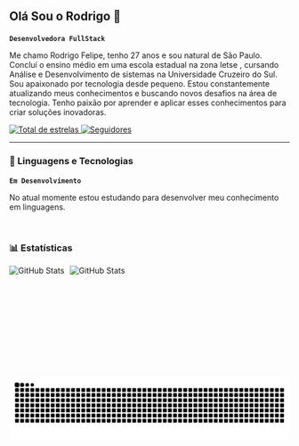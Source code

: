 ## Olá Sou o Rodrigo 👋


**`Desenvolvedora FullStack`**

Me chamo Rodrigo Felipe, tenho 27 anos e sou natural de São Paulo. Concluí o ensino médio em uma escola estadual na zona letse , cursando Análise e Desenvolvimento de sistemas na Universidade Cruzeiro do Sul. Sou apaixonado por tecnologia desde pequeno. Estou constantemente atualizando meus conhecimentos e buscando novos desafios na área de tecnologia. Tenho paixão por aprender e aplicar esses conhecimentos para criar soluções inovadoras.
<p align="left">
    </a> 
    <a href="https://github.com/rodrigo6379?tab=repositories&sort=stargazers">
        <img 
            alt="Total de estrelas" 
            title="Total de estrelas GitHub" 
            src="https://custom-icon-badges.demolab.com/github/stars/rodrigo6379?color=55960c&style=for-the-badge&labelColor=488207&logo=star&label=estrelas"
        />
    </a>
    <a href="https://github.com/rodrigo6379?tab=followers">
        <img 
            alt="Seguidores" 
            title="Me siga no GitHub" 
            src="https://custom-icon-badges.demolab.com/github/followers/rodrigo6379?color=236ad3&labelColor=1155ba&style=for-the-badge&logo=github&label=Seguidores&logoColor=white"
        />
    </a>
</p>

---

### 🤖 Linguagens e Tecnologias

**`Em Desenvolvimento`**

No atual momente estou estudando para desenvolver meu conhecimento em linguagens.

<br/>

### 📊 Estatísticas

<p>
  <img 
    align="left" 
    alt="GitHub Stats" 
    height="200" 
    style="padding-right: 10px;" 
    src="https://github-readme-stats.vercel.app/api?username=rodrigo6379&show_icons=true&theme=tokyonight&include_all_commits=true&locale=pt-br" 
  />

<img 
      align="left" 
      alt="GitHub Stats" 
      height="200" 
      src="https://github-readme-stats.vercel.app/api/top-langs/?username=rodrigo6379&theme=tokyonight&layout=compact&custom_title=Tecnologias&langs_count=9" 
  />

</p>


#

<picture align="center">
  <source media="(prefers-color-scheme: dark)" srcset="https://raw.githubusercontent.com/rodrigo6379/rodrigo6379/output/github-contribution-grid-snake-dark.svg">
  <source media="(prefers-color-scheme: light)" srcset="https://raw.githubusercontent.com/rodrigo6379/rodrigo6379/output/github-contribution-grid-snake-dark.svg">
  <img align="center" alt="github contribution grid snake animation" src="https://raw.githubusercontent.com/rodrigo6379/rodrigo6379/output/github-contribution-grid-snake.svg">
</picture>
